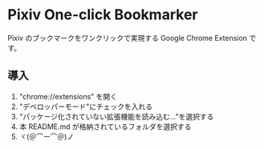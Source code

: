 # Pixiv One-click Bookmarker

Pixiv のブックマークをワンクリックで実現する Google Chrome Extension です。

## 導入
1. "chrome://extensions" を開く
2. "デベロッパーモード"にチェックを入れる
3. "パッケージ化されていない拡張機能を読み込む…"を選択する
4. 本 README.md が格納されているフォルダを選択する
5. ヾ(＠⌒ー⌒＠)ノ
